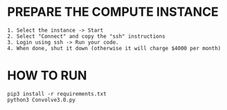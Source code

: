 # PREPARE THE COMPUTE INSTANCE
```
1. Select the instance -> Start
2. Select "Connect" and copy the "ssh" instructions
3. Login using ssh -> Run your code. 
4. When done, shut it down (otherwise it will charge $4000 per month) 
```

# HOW TO RUN
```
pip3 install -r requirements.txt
python3 Convolve3.0.py
```

